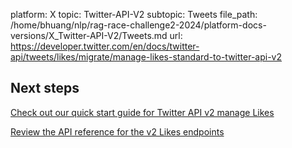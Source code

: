platform: X
topic: Twitter-API-V2
subtopic: Tweets
file_path: /home/bhuang/nlp/rag-race-challenge2-2024/platform-docs-versions/X_Twitter-API-V2/Tweets.md
url: https://developer.twitter.com/en/docs/twitter-api/tweets/likes/migrate/manage-likes-standard-to-twitter-api-v2

## Next steps

[Check out our quick start guide for Twitter API v2 manage Likes](https://developer.twitter.com/en/docs/twitter-api/tweets/likes/quick-start/manage-likes "Check out our quick start guide for Twitter API v2 manage Likes")

[Review the API reference for the v2 Likes endpoints](https://developer.twitter.com/en/docs/twitter-api/tweets/likes/api-reference "Review the API reference for the v2 Likes endpoints")